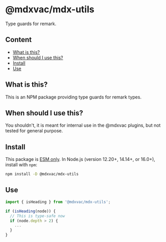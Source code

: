 # @mdxvac/mdx-utils

Type guards for remark.

## Content

- [What is this?](#what-is-this)
- [When should I use this?](#when-should-i-use-this)
- [Install](#install)
- [Use](#use)

## What is this?

This is an NPM package providing type guards for remark types.

## When should I use this?

You shouldn't, it is meant for internal use in the @mdxvac plugins, but not tested for general purpose.

## Install

This package is [ESM only](https://gist.github.com/sindresorhus/a39789f98801d908bbc7ff3ecc99d99c).
In Node.js (version 12.20+, 14.14+, or 16.0+), install with `npm`:

```sh
npm install -D @mdxvac/mdx-utils
```

## Use

```js
import { isHeading } from '@mdxvac/mdx-utils';

if (isHeading(node)) {
  // This is type-safe now
  if (node.depth > 2) {
    ...
  }
}
```
